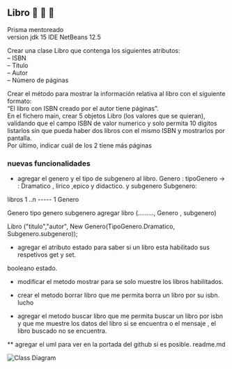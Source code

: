 ## Libro   :closed_book: :green_book: :blue_book: 
Prisma mentoreado  
version jdk 15
IDE NetBeans 12.5
  
Crear una clase Libro que contenga los siguientes atributos:  
– ISBN   
– Titulo  
– Autor  
– Número de páginas  
  
Crear el método para mostrar la información relativa al libro con el siguiente formato:  
“El libro con ISBN creado por el autor tiene páginas”.  
En el fichero main, crear 5 objetos Libro (los valores que se quieran), validando que el campo ISBN de valor numerico y solo permita 10 digitos  
listarlos sin que pueda haber dos libros con el mismo ISBN y mostrarlos por pantalla.  
Por último, indicar cuál de los 2 tiene más páginas  


### nuevas funcionalidades

* agregar el genero y el tipo de subgenero al libro.
 Genero : tipoGenero -> : Dramatico , lirico ,epico y didactico.    y subgenero
 Subgenero:

libros 1 ..n ----- 1 Genero

  Genero
  tipo genero
  subgenero
agregar libro (........., Genero , subgenero)

Libro ("titulo","autor", New Genero(TipoGenero.Dramatico, Subgenero.subgenero));

* agregar el atributo estado para saber si un libro esta habilitado   sus respetivos get y set.

 booleano estado.

* modificar el metodo mostrar para se solo muestre los libros  habilitados.
* crear el metodo borrar  libro que me permita borra un libro por su isbn.
  lucho

* agregar el metodo buscar libro que me permita buscar un libro por isbn y que me muestre los datos del libro  si se encuentra o  el mensaje , el libro  buscado no se encuentra.

** agregar el uml  para ver en la portada del github si es posible.  readme.md

![Class Diagram](http://www.plantuml.com/plantuml/proxy?src=https://raw.githubusercontent.com/FacundoSC/Libros/main/UML/diagramaClases.puml)
